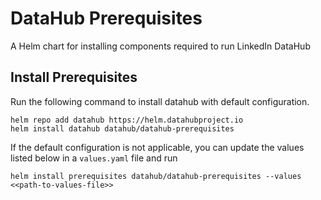 DataHub Prerequisites
=======
A Helm chart for installing components required to run LinkedIn DataHub

## Install Prerequisites
Run the following command to install datahub with default configuration.

```
helm repo add datahub https://helm.datahubproject.io
helm install datahub datahub/datahub-prerequisites
```

If the default configuration is not applicable, you can update the values listed below in a `values.yaml` file and run
```
helm install prerequisites datahub/datahub-prerequisites --values <<path-to-values-file>>
```

